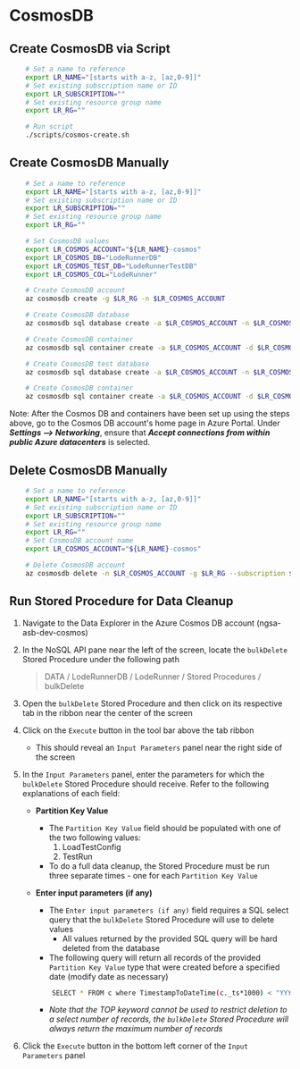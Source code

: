 # CosmosDB

## Create CosmosDB via Script

```bash
    # Set a name to reference
    export LR_NAME="[starts with a-z, [az,0-9]]"
    # Set existing subscription name or ID
    export LR_SUBSCRIPTION=""
    # Set existing resource group name
    export LR_RG=""

    # Run script
    ./scripts/cosmos-create.sh
```

## Create CosmosDB Manually

```bash
    # Set a name to reference
    export LR_NAME="[starts with a-z, [az,0-9]]"
    # Set existing subscription name or ID
    export LR_SUBSCRIPTION=""
    # Set existing resource group name
    export LR_RG=""

    # Set CosmosDB values
    export LR_COSMOS_ACCOUNT="${LR_NAME}-cosmos"
    export LR_COSMOS_DB="LodeRunnerDB"
    export LR_COSMOS_TEST_DB="LodeRunnerTestDB"
    export LR_COSMOS_COL="LodeRunner"

    # Create CosmosDB account
    az cosmosdb create -g $LR_RG -n $LR_COSMOS_ACCOUNT

    # Create CosmosDB database
    az cosmosdb sql database create -a $LR_COSMOS_ACCOUNT -n $LR_COSMOS_DB -g $LR_RG --subscription $LR_SUBSCRIPTION

    # Create CosmosDB container
    az cosmosdb sql container create -a $LR_COSMOS_ACCOUNT -d $LR_COSMOS_DB -n $LR_COSMOS_COL -p "/partitionKey" -g $LR_RG --subscription $LR_SUBSCRIPTION --ttl -1

    # Create CosmosDB test database
    az cosmosdb sql database create -a $LR_COSMOS_ACCOUNT -n $LR_COSMOS_TEST_DB -g $LR_RG --subscription $LR_SUBSCRIPTION

    # Create CosmosDB container
    az cosmosdb sql container create -a $LR_COSMOS_ACCOUNT -d $LR_COSMOS_TEST_DB -n $LR_COSMOS_COL -p "/partitionKey" -g $LR_RG --subscription $LR_SUBSCRIPTION --ttl -1
```

Note: After the Cosmos DB and containers have been set up using the steps above, go to the Cosmos DB account's home page in Azure Portal. Under ***Settings --> Networking***, ensure that ***Accept connections from within public Azure datacenters*** is selected.

## Delete CosmosDB Manually

```bash
    # Set a name to reference
    export LR_NAME="[starts with a-z, [az,0-9]]"
    # Set existing subscription name or ID
    export LR_SUBSCRIPTION=""
    # Set existing resource group name
    export LR_RG=""
    # Set CosmosDB account name
    export LR_COSMOS_ACCOUNT="${LR_NAME}-cosmos"

    # Delete CosmosDB account
    az cosmosdb delete -n $LR_COSMOS_ACCOUNT -g $LR_RG --subscription $LR_SUBSCRIPTION -y
```

## Run Stored Procedure for Data Cleanup

1. Navigate to the Data Explorer in the Azure Cosmos DB account (ngsa-asb-dev-cosmos)
2. In the NoSQL API pane near the left of the screen, locate the `bulkDelete` Stored Procedure under the following path

    > DATA / LodeRunnerDB / LodeRunner / Stored Procedures / bulkDelete

3. Open the `bulkDelete` Stored Procedure and then click on its respective tab in the ribbon near the center of the screen
4. Click on the `Execute` button in the tool bar above the tab ribbon
    - This should reveal an `Input Parameters` panel near the right side of the screen
5. In the `Input Parameters` panel, enter the parameters for which the `bulkDelete` Stored Procedure should receive. Refer to the following explanations of each field:
    - **Partition Key Value**
        - The `Partition Key Value` field should be populated with one of the two following values:
            1. LoadTestConfig
            2. TestRun
        - To do a full data cleanup, the Stored Procedure must be run three separate times - one for each `Partition Key Value`
    - **Enter input parameters (if any)**
        - The `Enter input parameters (if any)` field requires a SQL select query that the `bulkDelete` Stored Procedure will use to delete values
            - All values returned by the provided SQL query will be hard deleted from the database
        - The following query will return all records of the provided `Partition Key Value` type that were created before a specified date (modify date as necessary)

        ```bash
            SELECT * FROM c where TimestampToDateTime(c._ts*1000) < "YYYY-MM-DD"
        ```

        - *Note that the TOP keyword cannot be used to restrict deletion to a select number of records, the `bulkDelete` Stored Procedure will always return the maximum number of records*
6. Click the `Execute` button in the bottom left corner of the `Input Parameters` panel
